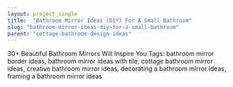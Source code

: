 ```yaml
---
layout: project_single
title:  "Bathroom Mirror Ideas (DIY) For A Small Bathroom"
slug: "bathroom-mirror-ideas-diy-for-a-small-bathroom"
parent: "cottage-bathroom-design-ideas"
---
```

30+ Beautiful Bathroom Mirrors Will Inspire You Tags: bathroom mirror border ideas, bathroom mirror ideas with tile, cottage bathroom mirror ideas, creative bathroom mirror ideas, decorating a bathroom mirror ideas, framing a bathroom mirror ideas